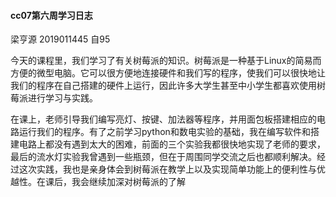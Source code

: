 #### cc07第六周学习日志

梁亨源  2019011445  自95

今天的课程里，我们学习了有关树莓派的知识。树莓派是一种基于Linux的简易而方便的微型电脑。它可以很方便地连接硬件和我们写的程序，使我们可以很快地让我们的程序在自己搭建的硬件上运行，因此许多大学生甚至中小学生都喜欢使用树莓派进行学习与实践。

在课上，老师引导我们编写亮灯、按键、加法器等程序，并用面包板搭建相应的电路运行我们的程序。有了之前学习python和数电实验的基础，我在编写软件和搭建电路上都没有遇到太大的困难，前面的三个实验我都很快地实现了老师的要求，最后的流水灯实验我曾遇到一些瓶颈，但在于周围同学交流之后也都顺利解决。经过这次实践，我也是亲身体会到树莓派在教学上以及实现简单功能上的便利性与优越性。在课后，我会继续加深对树莓派的了解